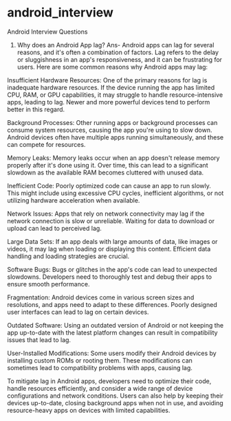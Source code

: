 # android_interview
Android Interview Questions
1. Why does an Android App lag?
Ans- Android apps can lag for several reasons, and it's often a combination of factors. Lag refers to the delay or sluggishness in an app's responsiveness, and it can be frustrating for users. Here are some common reasons why Android apps may lag:

Insufficient Hardware Resources: One of the primary reasons for lag is inadequate hardware resources. If the device running the app has limited CPU, RAM, or GPU capabilities, it may struggle to handle resource-intensive apps, leading to lag. Newer and more powerful devices tend to perform better in this regard.

Background Processes: Other running apps or background processes can consume system resources, causing the app you're using to slow down. Android devices often have multiple apps running simultaneously, and these can compete for resources.

Memory Leaks: Memory leaks occur when an app doesn't release memory properly after it's done using it. Over time, this can lead to a significant slowdown as the available RAM becomes cluttered with unused data.

Inefficient Code: Poorly optimized code can cause an app to run slowly. This might include using excessive CPU cycles, inefficient algorithms, or not utilizing hardware acceleration when available.

Network Issues: Apps that rely on network connectivity may lag if the network connection is slow or unreliable. Waiting for data to download or upload can lead to perceived lag.

Large Data Sets: If an app deals with large amounts of data, like images or videos, it may lag when loading or displaying this content. Efficient data handling and loading strategies are crucial.

Software Bugs: Bugs or glitches in the app's code can lead to unexpected slowdowns. Developers need to thoroughly test and debug their apps to ensure smooth performance.

Fragmentation: Android devices come in various screen sizes and resolutions, and apps need to adapt to these differences. Poorly designed user interfaces can lead to lag on certain devices.

Outdated Software: Using an outdated version of Android or not keeping the app up-to-date with the latest platform changes can result in compatibility issues that lead to lag.

User-Installed Modifications: Some users modify their Android devices by installing custom ROMs or rooting them. These modifications can sometimes lead to compatibility problems with apps, causing lag.

To mitigate lag in Android apps, developers need to optimize their code, handle resources efficiently, and consider a wide range of device configurations and network conditions. Users can also help by keeping their devices up-to-date, closing background apps when not in use, and avoiding resource-heavy apps on devices with limited capabilities.

